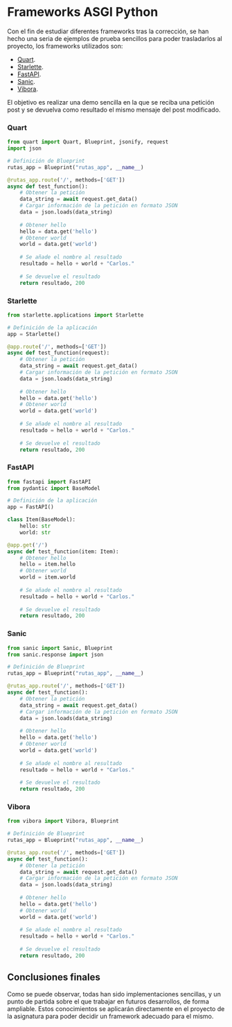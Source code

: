 # Frameworks ASGI Python

Con el fin de estudiar diferentes frameworks tras la corrección, se han hecho una seria de ejemplos de prueba sencillos para poder trasladarlos al proyecto, los frameworks utilizados son:

* [Quart](https://pgjones.gitlab.io/quart/).
* [Starlette](https://www.starlette.io/).
* [FastAPI](https://fastapi.tiangolo.com/).
* [Sanic](https://sanic.readthedocs.io/en/latest/).
* [Vibora](https://vibora.io/).

El objetivo es realizar una demo sencilla en la que se reciba una petición post y se devuelva como resultado el mismo mensaje del post modificado.

### Quart

```python
from quart import Quart, Blueprint, jsonify, request
import json

# Definición de Blueprint
rutas_app = Blueprint("rutas_app", __name__)

@rutas_app.route('/', methods=['GET'])
async def test_function():
	# Obtener la petición
	data_string = await request.get_data()
	# Cargar información de la petición en formato JSON
	data = json.loads(data_string)
	
	# Obtener hello
	hello = data.get('hello')
	# Obtener world
	world = data.get('world')
	
	# Se añade el nombre al resultado
	resultado = hello + world + "Carlos."
	
	# Se devuelve el resultado
	return resultado, 200
```

### Starlette

```python
from starlette.applications import Starlette

# Definición de la aplicación
app = Starlette()

@app.route('/', methods=['GET'])
async def test_function(request):
	# Obtener la petición
	data_string = await request.get_data()
	# Cargar información de la petición en formato JSON
	data = json.loads(data_string)
	
	# Obtener hello
	hello = data.get('hello')
	# Obtener world
	world = data.get('world')
	
	# Se añade el nombre al resultado
	resultado = hello + world + "Carlos."
	
	# Se devuelve el resultado
	return resultado, 200

```

### FastAPI

```python
from fastapi import FastAPI
from pydantic import BaseModel

# Definición de la aplicación
app = FastAPI()

class Item(BaseModel):
    hello: str
    world: str

@app.get('/')
async def test_function(item: Item):	
	# Obtener hello
	hello = item.hello
	# Obtener world 
	world = item.world
	
	# Se añade el nombre al resultado
	resultado = hello + world + "Carlos."
	
	# Se devuelve el resultado
	return resultado, 200
```

### Sanic

```python
from sanic import Sanic, Blueprint
from sanic.response import json

# Definición de Blueprint
rutas_app = Blueprint("rutas_app", __name__)

@rutas_app.route('/', methods=['GET'])
async def test_function():
	# Obtener la petición
	data_string = await request.get_data()
	# Cargar información de la petición en formato JSON
	data = json.loads(data_string)
	
	# Obtener hello
	hello = data.get('hello')
	# Obtener world
	world = data.get('world')
	
	# Se añade el nombre al resultado
	resultado = hello + world + "Carlos."
	
	# Se devuelve el resultado
	return resultado, 200
```

### Vibora

```python
from vibora import Vibora, Blueprint

# Definición de Blueprint
rutas_app = Blueprint("rutas_app", __name__)

@rutas_app.route('/', methods=['GET'])
async def test_function():
	# Obtener la petición
	data_string = await request.get_data()
	# Cargar información de la petición en formato JSON
	data = json.loads(data_string)
	
	# Obtener hello
	hello = data.get('hello')
	# Obtener world
	world = data.get('world')
	
	# Se añade el nombre al resultado
	resultado = hello + world + "Carlos."
	
	# Se devuelve el resultado
	return resultado, 200
```

## Conclusiones finales

Como se puede observar, todas han sido implementaciones sencillas, y un punto de partida sobre el que trabajar en futuros desarrollos, de forma ampliable. Estos conocimientos se aplicarán directamente en el proyecto de la asignatura para poder decidir un framework adecuado para el mismo.
